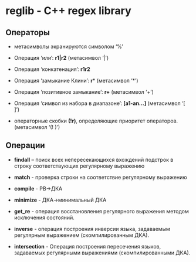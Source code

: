 
# reglib - C++ regex library
## Операторы

- метасимволы экранируются символом ‘%’

- Операция ‘или’: **r1|r2** (метасимвол ‘|’)

- Операция ‘конкатенация’: **r1r2**

 - Операция ‘замыкание Клини’: **r*** (метасимвол ‘*’)

 - Операция ‘позитивное замыкание’: **r+** (метасимвол ‘+’)

- Операция ‘символ из набора в диапазоне’: **[a1-an…]** (метасимвол ‘[ ]’)

- операторные скобки **(!r)**, определяющие приоритет операторов. (метасимвол ‘(! )’)

## Операции

- **findall** – поиск всех непересекающихся вхождений подстрок в строку соответствующих регулярному выражению

- **match** - проверка строки на соответствие регулярному выражению

- **compile** - РВ->ДКА
- **minimize** - ДКА->минимальный ДКА
- **get_re** - операция восстановления регулярного выражения методом исключения состояний.

- **inverse** - операция построения инверсии языка, задаваемым регулярным выражением (скомпилированным ДКА).

- **intersection** - Операция построения пересечения языков, задаваемых регулярными выражениями (скомпилированными ДКА).